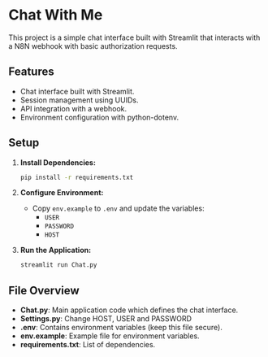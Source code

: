# Chat With Me

This project is a simple chat interface built with Streamlit that interacts with a N8N webhook with basic authorization requests.

## Features

- Chat interface built with Streamlit.
- Session management using UUIDs.
- API integration with a webhook.
- Environment configuration with python-dotenv.

## Setup

1. **Install Dependencies:**

   ```bash
   pip install -r requirements.txt
   ```

2. **Configure Environment:**
   
   - Copy `env.example` to `.env` and update the variables:
     - `USER`
     - `PASSWORD`
     - `HOST`

3. **Run the Application:**

   ```bash
   streamlit run Chat.py
   ```

## File Overview

- **Chat.py**: Main application code which defines the chat interface.
- **Settings.py**: Change HOST, USER and PASSWORD 
- **.env**: Contains environment variables (keep this file secure).
- **env.example**: Example file for environment variables.
- **requirements.txt**: List of dependencies.
